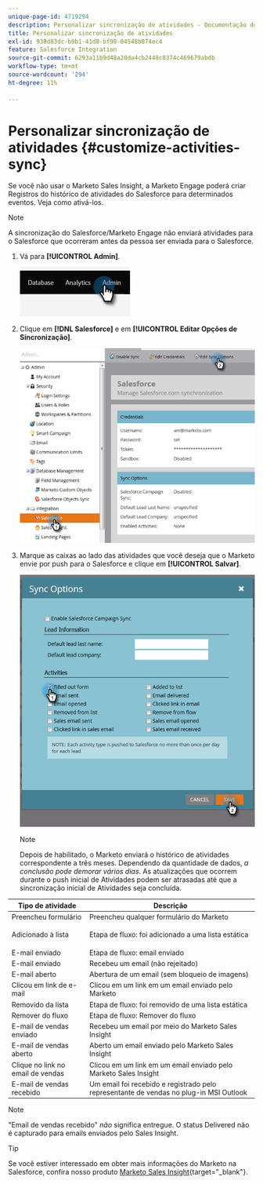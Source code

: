 ```yaml
---
unique-page-id: 4719294
description: Personalizar sincronização de atividades - Documentação do Marketo - Documentação do produto
title: Personalizar sincronização de atividades
exl-id: 938d83dc-b9b1-41d8-bf98-04548b074ec4
feature: Salesforce Integration
source-git-commit: 6293a11b9d48a20da4cb2448c8374c469679abdb
workflow-type: tm+mt
source-wordcount: '294'
ht-degree: 11%

---
```


# Personalizar sincronização de atividades {#customize-activities-sync}

Se você não usar o Marketo Sales Insight, a Marketo Engage poderá criar Registros do histórico de atividades do Salesforce para determinados eventos. Veja como ativá-los.

>[!NOTE]
>
>A sincronização do Salesforce/Marketo Engage não enviará atividades para o Salesforce que ocorreram antes da pessoa ser enviada para o Salesforce.

1. Vá para **[!UICONTROL Admin]**.

   ![](assets/customize-activities-sync-1.png)

1. Clique em **[!DNL Salesforce]** e em **[!UICONTROL Editar Opções de Sincronização]**.

   ![](assets/two-1.png)

1. Marque as caixas ao lado das atividades que você deseja que o Marketo envie por push para o Salesforce e clique em **[!UICONTROL Salvar]**.

   ![](assets/three-1.png)

   >[!NOTE]
   >
   >Depois de habilitado, o Marketo enviará o histórico de atividades correspondente a três meses. Dependendo da quantidade de dados, _a conclusão pode demorar vários dias_. As atualizações que ocorrem durante o push inicial de Atividades podem ser atrasadas até que a sincronização inicial de Atividades seja concluída.

<table> 
 <colgroup> 
  <col> 
  <col> 
 </colgroup> 
 <thead> 
  <tr> 
   <th>Tipo de atividade</th> 
   <th>Descrição</th> 
  </tr> 
 </thead> 
 <tbody> 
  <tr> 
   <td>Preencheu formulário</td> 
   <td>Preencheu qualquer formulário do Marketo</td> 
  </tr> 
  <tr> 
   <td>Adicionado à lista</td> 
   <td><p>Etapa de fluxo: foi adicionado a uma lista estática</p></td> 
  </tr> 
  <tr> 
   <td>E-mail enviado</td> 
   <td>Etapa de fluxo: email enviado</td> 
  </tr> 
  <tr> 
   <td>E-mail enviado</td> 
   <td>Recebeu um email (não rejeitado)</td> 
  </tr> 
  <tr> 
   <td>E-mail aberto</td> 
   <td>Abertura de um email (sem bloqueio de imagens)</td> 
  </tr> 
  <tr> 
   <td>Clicou em link de e-mail</td> 
   <td>Clicou em um link em um email enviado pelo Marketo</td> 
  </tr> 
  <tr> 
   <td>Removido da lista</td> 
   <td>Etapa de fluxo: foi removido de uma lista estática</td> 
  </tr> 
  <tr> 
   <td>Remover do fluxo</td> 
   <td>Etapa de fluxo: Remover do fluxo</td> 
  </tr> 
  <tr> 
   <td>E-mail de vendas enviado</td> 
   <td>Recebeu um email por meio do Marketo Sales Insight</td> 
  </tr> 
  <tr> 
   <td>E-mail de vendas aberto</td> 
   <td>Aberto um email enviado pelo Marketo Sales Insight</td> 
  </tr> 
  <tr> 
   <td>Clique no link no email de vendas</td> 
   <td>Clicou em um link em um email enviado pelo Marketo Sales Insight</td> 
  </tr> 
  <tr> 
   <td>E-mail de vendas recebido</td> 
   <td>Um email foi recebido e registrado pelo representante de vendas no plug-in MSI Outlook</td> 
  </tr> 
 </tbody> 
</table>

>[!NOTE]
>
>&quot;Email de vendas recebido&quot; _não_ significa entregue. O status Delivered não é capturado para emails enviados pelo Sales Insight.

>[!TIP]
>
>Se você estiver interessado em obter mais informações do Marketo na Salesforce, confira nosso produto [Marketo Sales Insight](/help/marketo/product-docs/marketo-sales-insight/msi-for-salesforce/installation/install-marketo-sales-insight-package-in-salesforce-appexchange.md){target="_blank"}.
